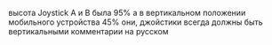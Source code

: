 высота Joystick A и B была 95% а в вертикальном положении мобильного устройства
45% они, джойстики всегда должны быть вертикальными
комментарии на русском


